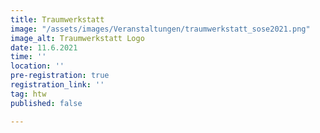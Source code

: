 ```yaml
---
title: Traumwerkstatt
image: "/assets/images/Veranstaltungen/traumwerkstatt_sose2021.png"
image_alt: Traumwerkstatt Logo
date: 11.6.2021
time: ''
location: ''
pre-registration: true
registration_link: ''
tag: htw
published: false

---
```

